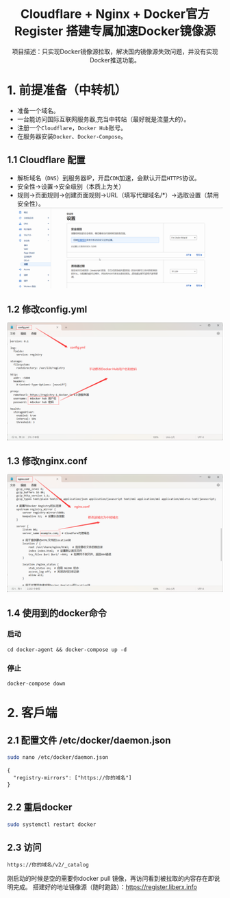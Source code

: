 <center>
  
# Cloudflare + Nginx + Docker官方Register 搭建专属加速Docker镜像源

项目描述：只实现Docker镜像源拉取，解决国内镜像源失效问题，并没有实现Docker推送功能。

</center>

# 1. 前提准备（中转机）
- 准备一个域名。
- 一台能访问国际互联网服务器,充当中转站（最好就是流量大的）。
- 注册一个`Cloudflare`，`Docker Hub`账号。
- 在服务器安装`Docker`、`Docker-Compose`。
## 1.1 Cloudflare 配置
- 解析域名（`DNS`）到服务器IP，开启`CDN`加速，会默认开启`HTTPS`协议。
- 安全性->设置->安全级别（本质上为关）
- 规则->页面规则->创建页面规则->URL（填写代理域名/*）->选取设置（禁用安全性）。
  ![Alt Text](images/1.gif)
## 1.2 修改config.yml
  ![Alt Text](images/2.png)
## 1.3 修改nginx.conf
   ![Alt Text](images/3.png)
## 1.4 使用到的docker命令
### 启动
```
cd docker-agent && docker-compose up -d
```
### 停止
```
docker-compose down
```
# 2. 客戶端

## 2.1 配置文件 /etc/docker/daemon.json
```bash
sudo nano /etc/docker/daemon.json
```
```
{
  "registry-mirrors": ["https://你的域名"]
}
```
## 2.2 重启docker
```bash
sudo systemctl restart docker
```
## 2.3 访问
```
https://你的域名/v2/_catalog
```
刚启动的时候是空的需要你docker pull 镜像，再访问看到被拉取的内容存在即说明完成。
搭建好的地址镜像源（随时跑路）：https://register.liberx.info
